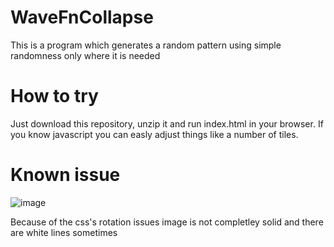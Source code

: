# WaveFnCollapse
This is a program which generates a random pattern using simple randomness only where it is needed

# How to try
Just download this repository, unzip it and run index.html in your browser. If you know javascript you can easly adjust things like a number of tiles.

# Known issue
![image](https://user-images.githubusercontent.com/83880651/206852077-81a24960-b7d8-4e7e-9c21-795c8476bb3e.png)

Because of the css's rotation issues image is not completley solid and there are white lines sometimes
